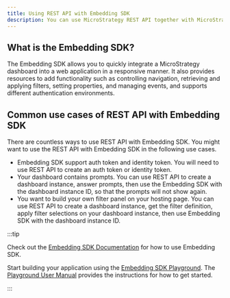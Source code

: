 ```yaml
---
title: Using REST API with Embedding SDK
description: You can use MicroStrategy REST API together with MicroStrategy Embedding SDK.
---
```


## What is the Embedding SDK?

The Embedding SDK allows you to quickly integrate a MicroStrategy dashboard into a web application in a responsive manner. It also provides resources to add functionality such as controlling navigation, retrieving and applying filters, setting properties, and managing events, and supports different authentication environments.

## Common use cases of REST API with Embedding SDK

There are countless ways to use REST API with Embedding SDK. You might want to use the REST API with Embedding SDK in the following use cases.

- Embedding SDK support auth token and identity token. You will need to use REST API to create an auth token or identity token.
- Your dashboard contains prompts. You can use REST API to create a dashboard instance, answer prompts, then use the Embedding SDK with the dashboard instance ID, so that the prompts will not show again.
- You want to build your own filter panel on your hosting page. You can use REST API to create a dashboard instance, get the filter definition, apply filter selections on your dashboard instance, then use Embedding SDK with the dashboard instance ID.

:::tip

Check out the [Embedding SDK Documentation](https://microstrategy.github.io/embedding-sdk-docs/) for how to use Embedding SDK.

Start building your application using the [Embedding SDK Playground](https://microstrategy.github.io/playground/). The [Playground User Manual](https://github.com/MicroStrategy/playground) provides the instructions for how to get started.

:::
